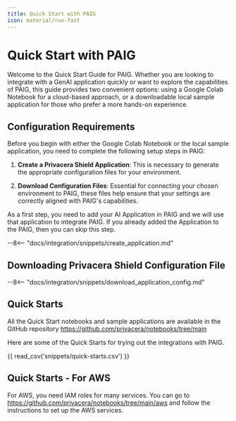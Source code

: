 ```yaml
---
title: Quick Start with PAIG
icon: material/run-fast
---
```


# Quick Start with PAIG

Welcome to the Quick Start Guide for PAIG. Whether you are looking to integrate with a GenAI application quickly or want
to explore the capabilities of PAIG, this guide provides two convenient options: using a Google Colab Notebook for a
cloud-based approach, or a downloadable local sample application for those who prefer a more hands-on experience.

## Configuration Requirements

Before you begin with either the Google Colab Notebook or the local sample application, you need to complete the following setup steps in PAIG:

1. **Create a Privacera Shield Application**: This is necessary to generate the appropriate configuration files for your environment.

2. **Download Configuration Files**: Essential for connecting your chosen environment to PAIG, these files help ensure that your settings are correctly aligned with PAIG's capabilities.

<!-- md:go_to_paig /#/ai_applications:Go To PAIG -->

As a first step, you need to add your AI Application in PAIG and we will use that application to integrate PAIG.
If you already added the Application to the PAIG, then you can skip this step.

--8<-- "docs/integration/snippets/create_application.md"

## **Downloading Privacera Shield Configuration File**

<!-- md:go_to_paig /#/ai_applications:Go To PAIG -->

--8<-- "docs/integration/snippets/download_application_config.md"

## **Quick Starts**

All the Quick Start notebooks and sample applications are available in the GitHub repository https://github.com/privacera/notebooks/tree/main

Here are some of the Quick Starts for trying out the integrations with PAIG.

{{ read_csv('snippets/quick-starts.csv') }}


## **Quick Starts - For AWS**

For AWS, you need IAM roles for many services. You can go to https://github.com/privacera/notebooks/tree/main/aws and 
follow the instructions to set up the AWS services.


